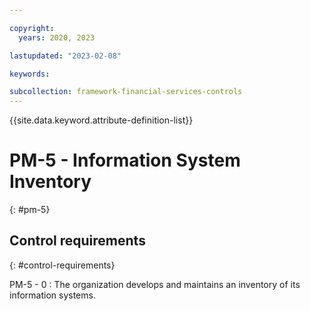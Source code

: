 ```yaml
---

copyright:
  years: 2020, 2023

lastupdated: "2023-02-08"

keywords:

subcollection: framework-financial-services-controls
---
```


{{site.data.keyword.attribute-definition-list}}

               
# PM-5 - Information System Inventory
{: #pm-5}

## Control requirements
{: #control-requirements}

PM-5 - 0
    : The organization develops and maintains an inventory of its information systems.





